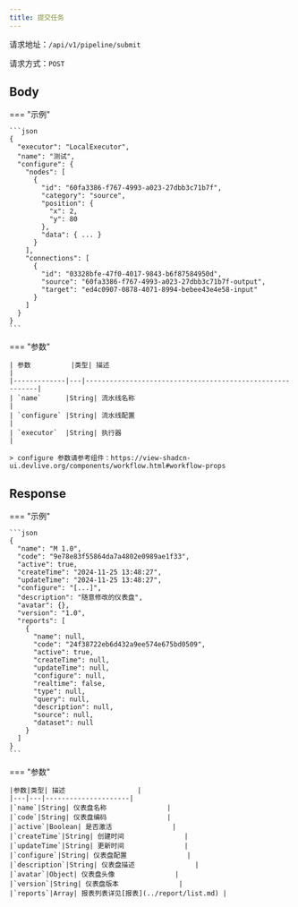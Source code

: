 ```yaml
---
title: 提交任务
---
```


请求地址：`/api/v1/pipeline/submit`

请求方式：`POST`

## Body

=== "示例"

    ```json
    {
      "executor": "LocalExecutor",
      "name": "测试",
      "configure": {
        "nodes": [
          {
            "id": "60fa3386-f767-4993-a023-27dbb3c71b7f",
            "category": "source",
            "position": {
              "x": 2,
              "y": 80
            },
            "data": { ... }
          }
        ],
        "connections": [
          {
            "id": "03328bfe-47f0-4017-9843-b6f87584950d",
            "source": "60fa3386-f767-4993-a023-27dbb3c71b7f-output",
            "target": "ed4c0907-0878-4071-8994-bebee43e4e58-input"
          }
        ]
      }
    }
    ```

=== "参数"

    | 参数          |类型| 描述                                                       |
    |-------------|---|----------------------------------------------------------|
    | `name`      |String| 流水线名称                                                    |
    | `configure` |String| 流水线配置                                                    |
    | `executor`  |String| 执行器                                                      |

    > configure 参数请参考组件：https://view-shadcn-ui.devlive.org/components/workflow.html#workflow-props

## Response

=== "示例"

    ```json
    {
      "name": "M 1.0",
      "code": "9e78e83f55864da7a4802e0989ae1f33",
      "active": true,
      "createTime": "2024-11-25 13:48:27",
      "updateTime": "2024-11-25 13:48:27",
      "configure": "[...]",
      "description": "随意修改的仪表盘",
      "avatar": {},
      "version": "1.0",
      "reports": [
        {
          "name": null,
          "code": "24f38722eb6d432a9ee574e675bd0509",
          "active": true,
          "createTime": null,
          "updateTime": null,
          "configure": null,
          "realtime": false,
          "type": null,
          "query": null,
          "description": null,
          "source": null,
          "dataset": null
        }
      ]
    }
    ```

=== "参数"

    |参数|类型| 描述                  |
    |---|---|---------------------|
    |`name`|String| 仪表盘名称               |
    |`code`|String| 仪表盘编码               |
    |`active`|Boolean| 是否激活               |
    |`createTime`|String| 创建时间               |
    |`updateTime`|String| 更新时间               |
    |`configure`|String| 仪表盘配置               |
    |`description`|String| 仪表盘描述               |
    |`avatar`|Object| 仪表盘头像               |
    |`version`|String| 仪表盘版本               |
    |`reports`|Array| 报表列表详见[报表](../report/list.md) |
